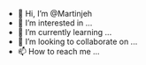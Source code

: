 - 👋 Hi, I’m @Martinjeh
- 👀 I’m interested in ...
- 🌱 I’m currently learning ...
- 💞️ I’m looking to collaborate on ...
- 📫 How to reach me ...

<!---
Martinjeh/Martinjeh is a ✨ special ✨ repository because its `README.md` (this file) appears on your GitHub profile.
You can click the Preview link to take a look at your changes.
--->
